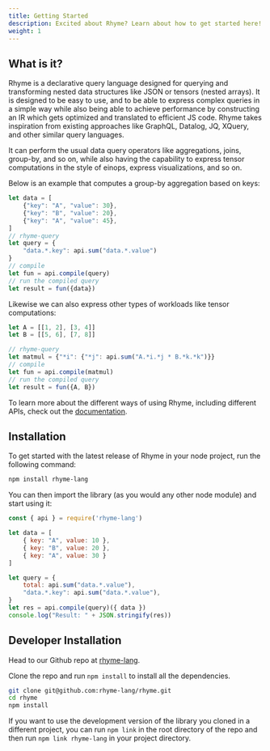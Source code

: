 ```yaml
---
title: Getting Started
description: Excited about Rhyme? Learn about how to get started here!
weight: 1
---
```


## What is it?

Rhyme is a declarative query language designed for querying and transforming nested data structures
like JSON or tensors (nested arrays).
It is designed to be easy to use, and to be able to express complex queries in a simple way while also being
able to achieve performance by constructing an IR which gets optimized and translated to efficient JS code.
Rhyme takes inspiration from existing approaches like GraphQL, Datalog, JQ, XQuery, and other similar 
query languages.

It can perform the usual data query operators like aggregations, joins, group-by, and so on, while also having the capability to
express tensor computations in the style of einops, express visualizations, and so on.

Below is an example that computes a group-by aggregation based on keys:
```js
let data = [
    {"key": "A", "value": 30},
    {"key": "B", "value": 20},
    {"key": "A", "value": 45},
]
// rhyme-query
let query = {
    "data.*.key": api.sum("data.*.value")
}
// compile 
let fun = api.compile(query)
// run the compiled query
let result = fun({data})
```

Likewise we can also express other types of workloads like tensor computations:
```js
let A = [[1, 2], [3, 4]]
let B = [[5, 6], [7, 8]]

// rhyme-query
let matmul = {"*i": {"*j": api.sum("A.*i.*j * B.*k.*k")}}
// compile
let fun = api.compile(matmul)
// run the compiled query
let result = fun({A, B})
```

To learn more about the different ways of using Rhyme, including different APIs, check out the [documentation](/docs/frontends).

## Installation

To get started with the latest release of Rhyme in your node project,
run the following command:

```bash
npm install rhyme-lang
```

You can then import the library (as you would any other node module) and start using it:

```javascript
const { api } = require('rhyme-lang')

let data = [
    { key: "A", value: 10 },
    { key: "B", value: 20 },
    { key: "A", value: 30 }
]

let query = {
    total: api.sum("data.*.value"),
    "data.*.key": api.sum("data.*.value"),
}
let res = api.compile(query)({ data })
console.log("Result: " + JSON.stringify(res))
```

## Developer Installation

Head to our Github repo at [rhyme-lang](https://github.com/rhyme-lang/rhyme-private).

Clone the repo and run `npm install` to install all the dependencies.

```bash
git clone git@github.com:rhyme-lang/rhyme.git
cd rhyme
npm install
```

If you want to use the development version of the library you cloned in a different
project, you can run `npm link` in the root directory of the repo and then run
`npm link rhyme-lang` in your project directory.
